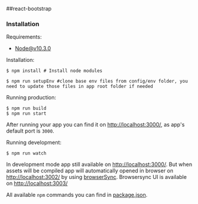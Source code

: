 ##react-bootstrap

### Installation
Requirements:
- [Node@v10.3.0](https://nodejs.org/en/)

Installation:
```console
$ npm install # Install node modules
```

```console
$ npm run setupEnv #clone base env files from config/env folder, you need to update those files in app root folder if needed
```

Running production:
```console
$ npm run build
$ npm run start
```

After running your app you can find it on [http://localhost:3000/](http://localhost:3000/), as app's default port is `3000`.

Running development:
```console
$ npm run watch
```

In development mode app still available on [http://localhost:3000/](http://localhost:3000/).
But when assets will be compiled app will automatically opened in browser on [http://localhost:3002/](http://localhost:3002/) by using [browserSync](https://www.browsersync.io).
Browsersync UI is available on [http://localhost:3003/](http://localhost:3003/)

All available `npm` commands you can find in [package.json](package.json).

